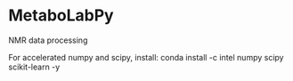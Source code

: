 # MetaboLabPy
NMR data processing

For accelerated numpy and scipy, install:
    conda install -c intel numpy scipy scikit-learn -y
